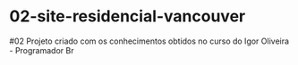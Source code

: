 # 02-site-residencial-vancouver
 #02 Projeto criado com os conhecimentos obtidos no curso do Igor Oliveira - Programador Br
